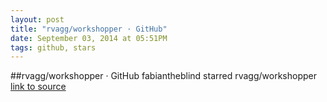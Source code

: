 ```yaml
---
layout: post
title: "rvagg/workshopper · GitHub"
date: September 03, 2014 at 05:51PM
tags: github, stars
---
```

##rvagg/workshopper · GitHub
fabiantheblind starred rvagg/workshopper
[link to source](http://ift.tt/17gy390) 
